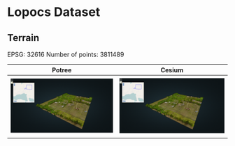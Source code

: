 # Lopocs Dataset

## Terrain

EPSG: 32616
Number of points: 3811489

Potree                     |  Cesium
:-------------------------:|:-------------------------:
![](https://github.com/pblottiere/lopocs-dataset/blob/master/imgs/terrain_potree.png)  |  ![](https://github.com/pblottiere/lopocs-dataset/blob/master/imgs/terrain_potree.png)
